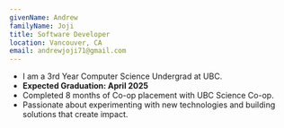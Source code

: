 ```yaml
---
givenName: Andrew
familyName: Joji
title: Software Developer
location: Vancouver, CA
email: andrewjoji71@gmail.com
---
```


- I am a 3rd Year Computer Science Undergrad at UBC.
- **Expected Graduation: April 2025**
- Completed 8 months of Co-op placement with UBC Science Co-op.
- Passionate about experimenting with new technologies and building solutions that create impact.
